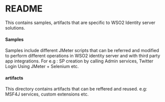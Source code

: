 README
=========

This contains samples, artifacts that are specific to WSO2 Identity server solutions. 

#### Samples

Samples include different JMeter scripts that can be referred and modified to perform different operations in WSO2 identity server and with third party app integrations. For e.g : SP creation by calling Admin services, Twitter Login Using JMeter + Selenium etc.

#### artifacts

This directory contains artifacts that can be reffered and reused. e.g: MSF4J services, custom extensions etc.
